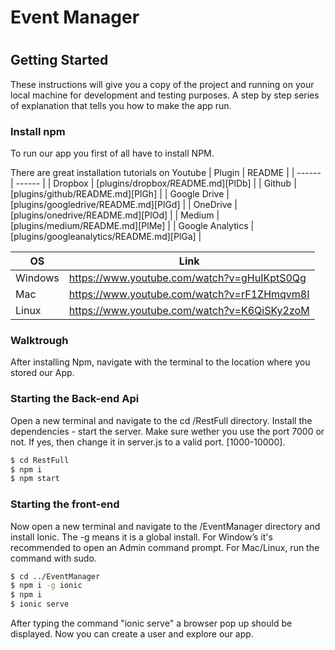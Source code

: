 # Event Manager
#

## Getting Started

These instructions will give you a copy of the project and running on your local machine for development and testing purposes.
A step by step series of explanation that tells you how to make the app run.

### Install npm
To run our app you first of all have to install NPM.

There are great installation tutorials on Youtube
| Plugin | README |
| ------ | ------ |
| Dropbox | [plugins/dropbox/README.md][PlDb] |
| Github | [plugins/github/README.md][PlGh] |
| Google Drive | [plugins/googledrive/README.md][PlGd] |
| OneDrive | [plugins/onedrive/README.md][PlOd] |
| Medium | [plugins/medium/README.md][PlMe] |
| Google Analytics | [plugins/googleanalytics/README.md][PlGa] |

| OS | Link |
| ------ | ------ |
| Windows | https://www.youtube.com/watch?v=gHuIKptS0Qg |
| Mac | https://www.youtube.com/watch?v=rF1ZHmqvm8I |
| Linux | https://www.youtube.com/watch?v=K6QiSKy2zoM

### Walktrough

After installing Npm, navigate with the terminal to the location where you stored our App.
### Starting the Back-end Api
Open a new terminal and navigate to the cd /RestFull directory.
Install the dependencies - start the server. Make sure wether you use the port 7000 or not. If yes, then change it in server.js to a valid port. [1000-10000].
```sh
$ cd RestFull
$ npm i
$ npm start
```

### Starting the front-end

Now open a new terminal and navigate to the /EventManager directory and install Ionic. The -g means it is a global install. For Window’s it's recommended to open an Admin command prompt. For Mac/Linux, run the command with sudo.
```sh
$ cd ../EventManager
$ npm i -g ionic
$ npm i
$ ionic serve
```
After typing the command "ionic serve" a browser pop up should be displayed. Now you can create a user and explore our app. 
